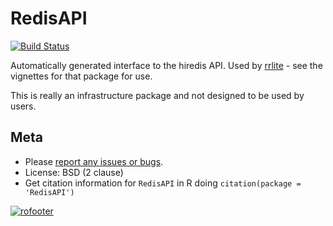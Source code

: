 # RedisAPI

[![Build Status](https://travis-ci.org/richfitz/RedisAPI.png?branch=master)](https://travis-ci.org/richfitz/RedisAPI)

Automatically generated interface to the hiredis API.  Used by [rrlite](https://github.com/ropensci/rrlite) - see the vignettes for that package for use.

This is really an infrastructure package and not designed to be used by users.

## Meta

* Please [report any issues or bugs](https://github.com/richfitz/RedisAPI/issues).
* License: BSD (2 clause)
* Get citation information for `RedisAPI` in R doing `citation(package = 'RedisAPI')`

[![rofooter](http://ropensci.org/public_images/github_footer.png)](http://ropensci.org)
